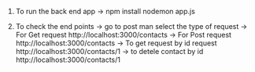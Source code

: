 1. To run the back end app
-> npm install
nodemon app.js

2. To check the end points
-> go to post man select the type of request
-> For Get request http://localhost:3000/contacts
-> For Post request http://localhost:3000/contacts
-> To get request by id request http://localhost:3000/contacts/1
-> to detele contact by id http://localhost:3000/contacts/1
   
